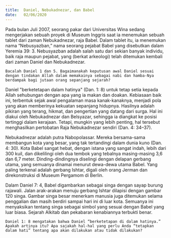 ```yaml
---
title:  Daniel, Nebukadnezar, dan Babel
date:   02/06/2020
---
```


Pada bulan Juli 2007, seorang pakar dari Universitas Wina sedang mengerjakan sebuah proyek di Museum Inggris saat ia menemukan sebuah tablet dari zaman Nebukadnezar, raja Babel. Dalam tablet itu, ia menemukan nama “Nebusyazban,” nama seorang pejabat Babel yang disebutkan dalam Yeremia 39: 3. Nebusyazban adalah salah satu dari sekian banyak individu, baik raja maupun pejabat, yang (berkat arkeologi) telah ditemukan kembali dari zaman Daniel dan Nebukadnezar. 

`Bacalah Daniel 1 dan 5. Bagaimanakah keputusan awal Daniel sesuai dengan tindakan Allah dalam memakainya sebagai nabi dan hamba-Nya berdampak bagi jutaan orang sepanjang sejarah?` 

Daniel "berketetapan dalam hatinya" (Dan. 1: 8) untuk tetap setia kepada Allah sehubungan dengan apa yang ia makan dan doakan. Kebiasaan baik ini, terbentuk sejak awal pengalaman masa kanak-kanaknya, menjadi pola yang akan memberinya kekuatan sepanjang hidupnya. Hasilnya adalah pikiran yang terang, hikmat, dan pengertian yang datang dari surga. Hal ini diakui oleh Nebukadnezar dan Belsyazar, sehingga ia diangkat ke posisi tertinggi dalam kerajaan. Tetapi, mungkin yang lebih penting, hal tersebut menghasilkan pertobatan Raja Nebukadnezar sendiri (Dan. 4: 34–37). 

Nebukadnezar adalah putra Nabopolassar. Mereka bersama-sama membangun kota yang besar, yang tak tertandingi dalam dunia kuno (Dan. 4: 30). Kota Babel sangat hebat, dengan istana yang sangat indah, lebih dari 300 kuil, dan dikelilingi oleh dua tembok yang tebalnya masing-masing 3,6 dan 6,7 meter. Dinding-dindingnya diselingi dengan delapan gerbang utama, yang semuanya dinamai menurut dewa-dewa utama Babel. Yang paling terkenal adalah gerbang Ishtar, digali oleh orang Jerman dan direkonstruksi di Museum Pergamom di Berlin. 

Dalam Daniel 7: 4, Babel digambarkan sebagai singa dengan sayap burung rajawali. Jalan arak-arakan menuju gerbang Ishtar dilapisi dengan gambar 120 singa. Gambar singa besar menerkam manusia juga ditemukan selama penggalian dan masih berdiri sampai hari ini di luar kota. Semuanya ini menyaksikan tentang singa sebagai simbol yang sesuai dengan Babel yang luar biasa. Sejarah Alkitab dan pekabaran kenabiannya terbukti benar. 

`Daniel 1: 8 mengatakan bahwa Daniel “berketetapan di dalam hatinya.” Apakah artinya itu? Apa sajakah hal-hal yang perlu Anda “tetapkan dalam hati” tentang apa akan dilakukan atau tidak dilakukan?`